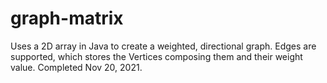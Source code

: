 # graph-matrix
Uses a 2D array in Java to create a weighted, directional graph. Edges are supported, which stores the Vertices composing them and their weight value. Completed Nov 20, 2021.
